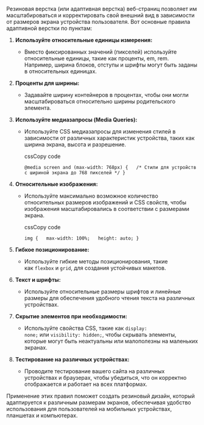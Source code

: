 Резиновая верстка (или адаптивная верстка) веб-страниц позволяет им масштабироваться и корректировать свой внешний вид в зависимости от размеров экрана устройства пользователя. Вот основные правила адаптивной верстки по пунктам:

1. **Используйте относительные единицы измерения:**
    
    - Вместо фиксированных значений (пикселей) используйте относительные единицы, такие как проценты, em, rem. Например, ширина блоков, отступы и шрифты могут быть заданы в относительных единицах.
2. **Проценты для ширины:**
    
    - Задавайте ширину контейнеров в процентах, чтобы они могли масштабироваться относительно ширины родительского элемента.
3. **Используйте медиазапросы (Media Queries):**
    
    - Используйте CSS медиазапросы для изменения стилей в зависимости от различных характеристик устройства, таких как ширина экрана, высота и разрешение.
        
        cssCopy code
        
        `@media screen and (max-width: 768px) {   /* Стили для устройств с шириной экрана до 768 пикселей */ }`
        
4. **Относительные изображения:**
    
    - Используйте максимально возможное количество относительных размеров изображений и CSS свойств, чтобы изображения масштабировались в соответствии с размерами экрана.
        
        cssCopy code
        
        `img {   max-width: 100%;   height: auto; }`
        
5. **Гибкое позиционирование:**
    
    - Используйте гибкие методы позиционирования, такие как `flexbox` и `grid`, для создания устойчивых макетов.
6. **Текст и шрифты:**
    
    - Используйте относительные размеры шрифтов и линейные размеры для обеспечения удобного чтения текста на различных устройствах.
7. **Скрытие элементов при необходимости:**
    
    - Используйте свойства CSS, такие как `display: none;` или `visibility: hidden;`, чтобы скрывать элементы, которые могут быть неактуальны или малополезны на маленьких экранах.
8. **Тестирование на различных устройствах:**
    
    - Проводите тестирование вашего сайта на различных устройствах и браузерах, чтобы убедиться, что он корректно отображается и работает на всех платформах.

Применение этих правил поможет создать резиновый дизайн, который адаптируется к различным размерам экранов, обеспечивая удобство использования для пользователей на мобильных устройствах, планшетах и компьютерах.
